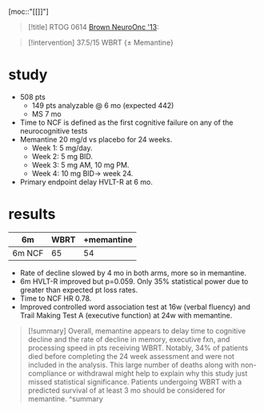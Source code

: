 [moc::"[[]]"]
>[!title]
> RTOG 0614 [Brown NeuroOnc '13](https://www.ncbi.nlm.nih.gov/pmc/articles/PMC3779047/): 

>[!intervention] 
> 37.5/15 WBRT {± Memantine}

# study
- 508 pts
	- 149 pts analyzable @ 6 mo (expected 442)
	- MS 7 mo
- Time to NCF is defined as the first cognitive failure on any of the neurocognitive tests
- Memantine 20 mg/d vs placebo for 24 weeks. 
	- Week 1: 5 mg/day.
	- Week 2: 5 mg BID.
	- Week 3: 5 mg AM, 10 mg PM.
	- Week 4: 10 mg BID→ week 24.
- Primary endpoint delay HVLT-R at 6 mo.

# results
| 6m     | WBRT | +memantine |
| ------ | ---- | ---------- |
| 6m NCF | 65   | 54         |

- Rate of decline slowed by 4 mo in both arms, more so in memantine.
- 6m HVLT-R improved but p=0.059. Only 35% statistical power due to greater than expected pt loss rates.
- Time to NCF HR 0.78. 
- Improved controlled word association test at 16w (verbal fluency) and Trail Making Test A (executive function) at 24w with memantine.

>[!summary] 
> Overall, memantine appears to delay time to cognitive decline and the rate of decline in memory, executive fxn, and processing speed in pts receiving WBRT. Notably, 34% of patients died before completing the 24 week assessment and were not included in the analysis. This large number of deaths along with non-compliance or withdrawal might help to explain why this study just missed statistical significance. Patients undergoing WBRT with a predicted survival of at least 3 mo should be considered for memantine.
>^summary
